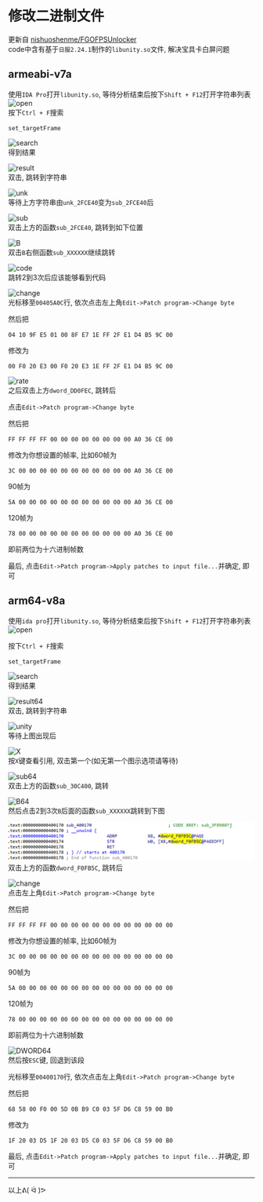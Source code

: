# 修改二进制文件
更新自 [nishuoshenme/FGOFPSUnlocker](https://github.com/nishuoshenme/FGOFPSUnlocker)  
code中含有基于`日服2.24.1`制作的`libunity.so`文件, 解决宝具卡白屏问题  
## armeabi-v7a
使用`IDA Pro`打开`libunity.so`, 等待分析结束后按下`Shift + F12`打开字符串列表  
![open](https://github.com/tsuasahi/FGOFPSUnlocker/raw/master/imgs/1.png)  
按下`Ctrl + F`搜索  
```
set_targetFrame
```  
![search](https://github.com/tsuasahi/FGOFPSUnlocker/raw/master/imgs/2.png)  
得到结果  

![result](https://github.com/tsuasahi/FGOFPSUnlocker/raw/master/imgs/3.png)  
双击, 跳转到字符串  

![unk](https://github.com/tsuasahi/FGOFPSUnlocker/raw/master/imgs/4.png)  
等待上方字符串由`unk_2FCE40`变为`sub_2FCE40`后  

![sub](https://github.com/tsuasahi/FGOFPSUnlocker/raw/master/imgs/5.png)  
双击上方的函数`sub_2FCE40`, 跳转到如下位置  

![B](https://github.com/tsuasahi/FGOFPSUnlocker/raw/master/imgs/6.png)  
双击`B`右侧函数`sub_XXXXXX`继续跳转  

![code](https://github.com/tsuasahi/FGOFPSUnlocker/raw/master/imgs/7.png)  
跳转2到3次后应该能够看到代码  

![change](https://github.com/tsuasahi/FGOFPSUnlocker/raw/master/imgs/8.png)  
光标移至`00405A0C`行, 依次点击左上角`Edit->Patch program->Change byte`
  
然后把
  
```
04 10 9F E5 01 00 8F E7 1E FF 2F E1 D4 B5 9C 00
```
  
修改为
  
```
00 F0 20 E3 00 F0 20 E3 1E FF 2F E1 D4 B5 9C 00
```
  
![rate](https://github.com/tsuasahi/FGOFPSUnlocker/raw/master/imgs/9.png)  
之后双击上方`dword_DD0FEC`, 跳转后
  
点击`Edit->Patch program->Change byte`
  
然后把
  
```
FF FF FF FF 00 00 00 00 00 00 00 00 A0 36 CE 00
```
  
修改为你想设置的帧率, 比如60帧为
  
```
3C 00 00 00 00 00 00 00 00 00 00 00 A0 36 CE 00
```
  
90帧为
  
```
5A 00 00 00 00 00 00 00 00 00 00 00 A0 36 CE 00
```
  
120帧为
  
```
78 00 00 00 00 00 00 00 00 00 00 00 A0 36 CE 00
```
  
即前两位为十六进制帧数
  
最后, 点击`Edit->Patch program->Apply patches to input file...`并确定, 即可
  
## arm64-v8a
使用`ida pro`打开`libunity.so`, 等待分析结束后按下`Shift + F12`打开字符串列表  
![open](https://github.com/tsuasahi/FGOFPSUnlocker/raw/master/imgs/1.png)  
  
按下`Ctrl + F`搜索
```
set_targetFrame
```
  
![search](https://github.com/tsuasahi/FGOFPSUnlocker/raw/master/imgs/2.png)  
得到结果
  
![result64](https://github.com/tsuasahi/FGOFPSUnlocker/raw/master/imgs/10.png)  
双击, 跳转到字符串
  
![unity](https://github.com/tsuasahi/FGOFPSUnlocker/raw/master/imgs/11.png)  
等待上图出现后
  
![X](https://github.com/tsuasahi/FGOFPSUnlocker/raw/master/imgs/12.png)  
按`X`键查看引用, 双击第一个(如无第一个图示选项请等待)
  
![sub64](https://github.com/tsuasahi/FGOFPSUnlocker/raw/master/imgs/13.png)  
双击上方的函数`sub_30C400`, 跳转
  
![B64](https://github.com/tsuasahi/FGOFPSUnlocker/raw/master/imgs/14.png)  
然后点击2到3次`B`后面的函数`sub_XXXXXX`跳转到下图
  
![DWORD64](https://github.com/tsuasahi/FGOFPSUnlocker/raw/master/imgs/15.png)  
双击上方的函数`dword_F0FB5C`, 跳转后
  
![change](https://github.com/tsuasahi/FGOFPSUnlocker/raw/master/imgs/8.png)  
点击左上角`Edit->Patch program->Change byte`
  
然后把
  
```
FF FF FF FF 00 00 00 00 00 00 00 00 00 00 00 00
```
  
修改为你想设置的帧率, 比如60帧为
  
```
3C 00 00 00 00 00 00 00 00 00 00 00 00 00 00 00
```
  
90帧为
  
```
5A 00 00 00 00 00 00 00 00 00 00 00 00 00 00 00
```
  
120帧为
  
```
78 00 00 00 00 00 00 00 00 00 00 00 00 00 00 00
```
  
即前两位为十六进制帧数
  
![DWORD64](https://github.com/tsuasahi/FGOFPSUnlocker/raw/master/imgs/14.png)  
然后按`ESC`键, 回退到该段
  
光标移至`00400170`行, 依次点击左上角`Edit->Patch program->Change byte`
  
然后把
  
```
68 58 00 F0 00 5D 0B B9 C0 03 5F D6 C8 59 00 B0
```
  
修改为
  
```
1F 20 03 D5 1F 20 03 D5 C0 03 5F D6 C8 59 00 B0
```
  
最后, 点击`Edit->Patch program->Apply patches to input file...`并确定, 即可
  
***
  以上ᕕ( ᐛ )ᕗ
